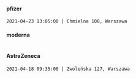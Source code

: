 #### pfizer
```
2021-04-23 13:05:00 | Chmielna 100, Warszawa
```

#### moderna
```
```

#### AstraZeneca
```
2021-04-18 09:35:00 | Zwoleńska 127, Warszawa
```

